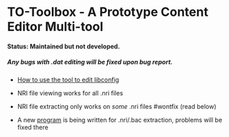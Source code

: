 # TO-Toolbox - A  Prototype Content Editor Multi-tool

#### Status: Maintained but not developed. 
##### Any bugs with .dat editing will be fixed upon bug report. 
 

* [How to use the tool to edit libconfig](datEditing.md)

* NRI file viewing works for all .nri files
* NRI file extracting only works on *some* .nri files #wontfix (read below)


* A new [program](github.com/TricksterOnline/TNT) is being written for .nri/.bac
  extraction, problems will be fixed there
